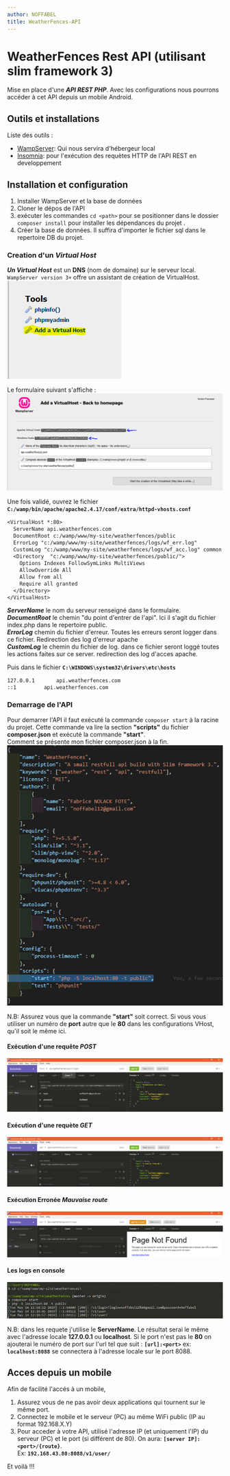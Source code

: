 ```yaml
---
author: NOFFABEL  
title: WeatherFences-API
---
```


# WeatherFences Rest API (utilisant slim framework 3)

Mise en place d'une ***API REST PHP***. Avec les configurations nous pourrons accéder à cet API depuis un mobile Android.  

## Outils et installations  

Liste des outils :  

* [WampServer](http://www.wampserver.com/): Qui nous servira d'hébergeur local  
* [Insomnia](https://insomnia.rest/download/#windows): pour l'exécution des requètes HTTP de l'API REST en developpement  

## Installation et configuration  

1. Installer WampServer et la base de données
2. Cloner le dépos de l'API
3. exécuter les commandes `cd <path>` pour se positionner dans le dossier `composer install` pour installer les dépendances du projet .
4. Créer la base de données. Il suffira d'importer le fichier sql dans le repertoire DB du projet.

### Creation d'un *Virtual Host*

***Un Virtual Host*** est un **DNS** (nom de domaine) sur le serveur local. ``WampServer version 3+`` offre un assistant de création de VirtualHost.  
![Add a Virtual Host sous wampServer](./img/01.png)  

Le formulaire suivant s'affiche :  
![formulaire VHost Wamp](./img/02.png)  

Une fois validé, ouvrez le fichier **`C:/wamp/bin/apache/apache2.4.17/conf/extra/httpd-vhosts.conf`**  

    <VirtualHost *:80>  
      ServerName api.weatherfences.com  
      DocumentRoot c:/wamp/www/my-site/weatherfences/public  
      ErrorLog "c:/wamp/www/my-site/weatherfences/logs/wf_err.log"  
      CustomLog "c:/wamp/www/my-site/weatherfences/logs/wf_acc.log" common  
      <Directory  "c:/wamp/www/my-site/weatherfences/public/">  
        Options Indexes FollowSymLinks MultiViews  
        AllowOverride All  
        Allow from all  
        Require all granted  
      </Directory>  
    </VirtualHost>

***ServerName*** le nom du serveur renseigné dans le formulaire.  
***DocumentRoot*** le chemin "du point d'entrer de l'api". Ici il s'agit du fichier index.php dans le repertoire public.  
***ErrorLog*** chemin du fichier d'erreur. Toutes les erreurs seront logger dans ce fichier. Redirection des log d'erreur apache  
***CustomLog*** le chemin du fichier de log. dans ce fichier seront loggé toutes les actions faites sur ce server. redirection des log d'acces apache.  

Puis dans le fichier **``C:\WINDOWS\system32\drivers\etc\hosts``**  

    127.0.0.1		api.weatherfences.com  
    ::1			api.weatherfences.com  

### Demarrage de l'API  

Pour demarrer l'API il faut exécuté la commande ``composer start`` à la racine du projet.
Cette commande va lire la section **"scripts"** du fichier **composer.json** et exécuté la commande **"start"**.  
Comment se présente mon fichier composer.json à la fin.  
![fichier composer.json](./img/03.png)  

N.B: Assurez vous que la commande **"start"** soit correct. Si vous vous utiliser un numéro de **port** autre que le **80** dans les configurations VHost, qu'il soit le même ici.  

#### Exécution d'une requête *POST*  

![POST request](./img/04.png)

#### Exécution d'une requète *GET*  

![GET request](./img/06.png)

#### Exécution Erronée *Mauvaise route*

![Bad Route](./img/05.png)

#### Les logs en console

![Console Log](./img/07.png)

N.B: dans les requete j'utilise le **ServerName**. Le résultat serai le même avec l'adresse locale **127.0.0.1** ou **localhost**. Si le port n'est pas le **80** on ajouterai le numéro de port sur l'url tel que suit : **``[url]:<port>``** ex: **``localhost:8088``** se connectera à l'adresse locale sur le port 8088.

## Acces depuis un mobile

Afin de facilité l'accés à un mobile,  

1. Assurez vous de ne pas avoir deux applications qui tournent sur le même port.  
1. Connectez le mobile et le serveur (PC) au même WiFi public (IP au format 192.168.X.Y)
1. Pour acceder à votre API, utilisé l'adresse IP (et uniquement l'IP) du serveur (PC) et le port (si différent de 80). On aura: **``[server IP]:<port>/{route}``**.  
    Ex: **``192.168.43.80:8088/v1/user/``**

Et voilà !!!

